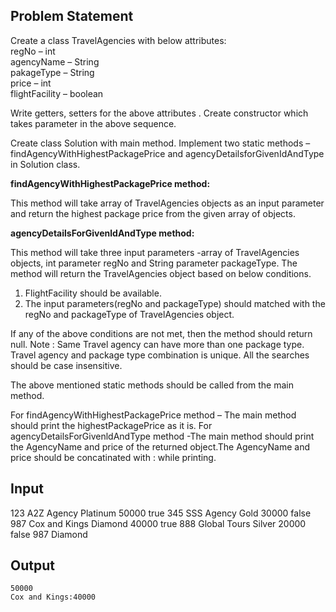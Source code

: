 ## Problem Statement

Create a class TravelAgencies with below attributes:\
regNo – int\
agencyName – String\
pakageType – String\
price – int\
flightFacility – boolean

Write getters, setters for the above attributes . Create constructor which takes parameter in the above sequence.

Create class Solution with main method. Implement two static methods – findAgencyWithHighestPackagePrice and agencyDetailsforGivenIdAndType in Solution class.

**findAgencyWithHighestPackagePrice method:**

This method will take array of TravelAgencies objects as an input parameter and return the highest package price from the given array of objects.

**agencyDetailsForGivenldAndType method:**

This method will take three input parameters -array of TravelAgencies objects, int parameter regNo and String parameter packageType. The method will return the TravelAgencies object based on below conditions.

1. FlightFacility should be available.
2. The input parameters(regNo and packageType) should matched with the regNo and packageType of TravelAgencies object.

If any of the above conditions are not met, then the method should return null.
Note : Same Travel agency can have more than one package type. Travel agency and package type combination is unique. All the searches should be case insensitive.

The above mentioned static methods should be called from the main method.

For findAgencyWithHighestPackagePrice method – The main method should print the highestPackagePrice as it is.
For agencyDetailsForGivenldAndType method -The main method should print the AgencyName and price of the returned object.The AgencyName and price should be concatinated with : while printing.

## Input

123
A2Z Agency
Platinum
50000
true
345
SSS Agency
Gold
30000
false
987
Cox and Kings
Diamond
40000
true
888
Global Tours
Silver
20000
false
987
Diamond

## Output

    50000
    Cox and Kings:40000
